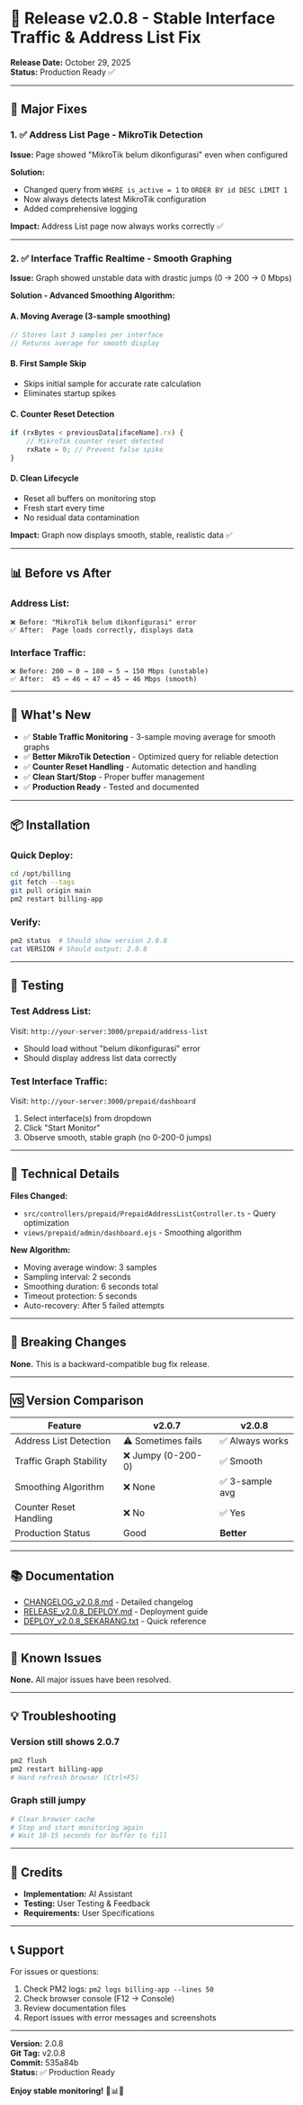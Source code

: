 # 🚀 Release v2.0.8 - Stable Interface Traffic & Address List Fix

**Release Date:** October 29, 2025  
**Status:** Production Ready ✅

---

## 🎯 Major Fixes

### 1. ✅ Address List Page - MikroTik Detection
**Issue:** Page showed "MikroTik belum dikonfigurasi" even when configured

**Solution:**
- Changed query from `WHERE is_active = 1` to `ORDER BY id DESC LIMIT 1`
- Now always detects latest MikroTik configuration
- Added comprehensive logging

**Impact:** Address List page now always works correctly ✅

---

### 2. ✅ Interface Traffic Realtime - Smooth Graphing
**Issue:** Graph showed unstable data with drastic jumps (0 → 200 → 0 Mbps)

**Solution - Advanced Smoothing Algorithm:**

#### A. Moving Average (3-sample smoothing)
```javascript
// Stores last 3 samples per interface
// Returns average for smooth display
```

#### B. First Sample Skip
- Skips initial sample for accurate rate calculation
- Eliminates startup spikes

#### C. Counter Reset Detection
```javascript
if (rxBytes < previousData[ifaceName].rx) {
    // MikroTik counter reset detected
    rxRate = 0; // Prevent false spike
}
```

#### D. Clean Lifecycle
- Reset all buffers on monitoring stop
- Fresh start every time
- No residual data contamination

**Impact:** Graph now displays smooth, stable, realistic data ✅

---

## 📊 Before vs After

### Address List:
```
❌ Before: "MikroTik belum dikonfigurasi" error
✅ After:  Page loads correctly, displays data
```

### Interface Traffic:
```
❌ Before: 200 → 0 → 180 → 5 → 150 Mbps (unstable)
✅ After:  45 → 46 → 47 → 45 → 46 Mbps (smooth)
```

---

## 🚀 What's New

- ✅ **Stable Traffic Monitoring** - 3-sample moving average for smooth graphs
- ✅ **Better MikroTik Detection** - Optimized query for reliable detection
- ✅ **Counter Reset Handling** - Automatic detection and handling
- ✅ **Clean Start/Stop** - Proper buffer management
- ✅ **Production Ready** - Tested and documented

---

## 📦 Installation

### Quick Deploy:
```bash
cd /opt/billing
git fetch --tags
git pull origin main
pm2 restart billing-app
```

### Verify:
```bash
pm2 status  # Should show version 2.0.8
cat VERSION # Should output: 2.0.8
```

---

## 🧪 Testing

### Test Address List:
Visit: `http://your-server:3000/prepaid/address-list`
- Should load without "belum dikonfigurasi" error
- Should display address list data correctly

### Test Interface Traffic:
Visit: `http://your-server:3000/prepaid/dashboard`
1. Select interface(s) from dropdown
2. Click "Start Monitor"
3. Observe smooth, stable graph (no 0-200-0 jumps)

---

## 🔧 Technical Details

**Files Changed:**
- `src/controllers/prepaid/PrepaidAddressListController.ts` - Query optimization
- `views/prepaid/admin/dashboard.ejs` - Smoothing algorithm

**New Algorithm:**
- Moving average window: 3 samples
- Sampling interval: 2 seconds
- Smoothing duration: 6 seconds total
- Timeout protection: 5 seconds
- Auto-recovery: After 5 failed attempts

---

## 📝 Breaking Changes

**None.** This is a backward-compatible bug fix release.

---

## 🆚 Version Comparison

| Feature | v2.0.7 | v2.0.8 |
|---------|---------|---------|
| Address List Detection | ⚠️ Sometimes fails | ✅ Always works |
| Traffic Graph Stability | ❌ Jumpy (0-200-0) | ✅ Smooth |
| Smoothing Algorithm | ❌ None | ✅ 3-sample avg |
| Counter Reset Handling | ❌ No | ✅ Yes |
| Production Status | Good | **Better** |

---

## 📚 Documentation

- [CHANGELOG_v2.0.8.md](./CHANGELOG_v2.0.8.md) - Detailed changelog
- [RELEASE_v2.0.8_DEPLOY.md](./RELEASE_v2.0.8_DEPLOY.md) - Deployment guide
- [DEPLOY_v2.0.8_SEKARANG.txt](./DEPLOY_v2.0.8_SEKARANG.txt) - Quick reference

---

## 🐛 Known Issues

**None.** All major issues have been resolved.

---

## 💡 Troubleshooting

### Version still shows 2.0.7
```bash
pm2 flush
pm2 restart billing-app
# Hard refresh browser (Ctrl+F5)
```

### Graph still jumpy
```bash
# Clear browser cache
# Stop and start monitoring again
# Wait 10-15 seconds for buffer to fill
```

---

## 🎯 Credits

- **Implementation:** AI Assistant
- **Testing:** User Testing & Feedback
- **Requirements:** User Specifications

---

## 📞 Support

For issues or questions:
1. Check PM2 logs: `pm2 logs billing-app --lines 50`
2. Check browser console (F12 → Console)
3. Review documentation files
4. Report issues with error messages and screenshots

---

**Version:** 2.0.8  
**Git Tag:** v2.0.8  
**Commit:** 535a84b  
**Status:** ✅ Production Ready  

**Enjoy stable monitoring!** 🎉📊✨

